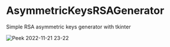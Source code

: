 # AsymmetricKeysRSAGenerator
Simple RSA asymmetric keys generator with tkinter 

![Peek 2022-11-21 23-22](https://user-images.githubusercontent.com/57488928/203152174-3e64e201-3505-4e77-8c71-bcf329bc15cb.gif)

